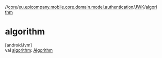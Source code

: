 //[core](../../../index.md)/[eu.epicompany.mobile.core.domain.model.authentication](../index.md)/[JWK](index.md)/[algorithm](algorithm.md)

# algorithm

[androidJvm]\
val [algorithm](algorithm.md): [Algorithm](../../eu.epicompany.mobile.core.domain.jose/-algorithm/index.md)
